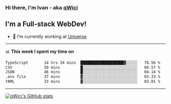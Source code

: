 ### Hi there, I'm Ivan - aka [qWici][website]

## I'm a Full-stack WebDev!
- 🔭 I’m currently working at [Universe][universe]

---

📊 **This week I spent my time on**
<!--START_SECTION:waka-->

```txt
TypeScript       14 hrs 34 mins  ███████████████████▓░░░░░   78.56 %
CSV              50 mins         █░░░░░░░░░░░░░░░░░░░░░░░░   04.57 %
JSON             46 mins         █░░░░░░░░░░░░░░░░░░░░░░░░   04.14 %
.env file        37 mins         ▓░░░░░░░░░░░░░░░░░░░░░░░░   03.33 %
YAML             33 mins         ▓░░░░░░░░░░░░░░░░░░░░░░░░   03.01 %
```

<!--END_SECTION:waka-->

---

[![qWici's GitHub stats](https://github-readme-stats.vercel.app/api?username=qWici)](https://github.com/qWici/github-readme-stats)

[website]: https://devkucher.com
[twitter]: https://twitter.com/KucherDev
[linkedin]: https://www.linkedin.com/in/ivankucher
[universe]: https://universeapps.limited

